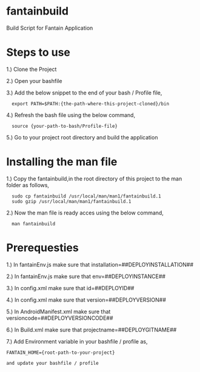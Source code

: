 fantainbuild
============

Build Script for Fantain Application


Steps to use
============

1.) Clone the Project 

2.) Open your bashfile 

3.) Add the below snippet to the end of your bash / Profile file,

      export PATH=$PATH:{the-path-where-this-project-cloned}/bin

4.) Refresh the bash file using the below command,

      source {your-path-to-bash/Profile-file}
      
5.) Go to your project root directory and build the application


Installing the man file
=======================

1.) Copy the fantainbuild,in the root directory of this project to the man folder as follows,

      sudo cp fantainbuild /usr/local/man/man1/fantainbuild.1
      sudo gzip /usr/local/man/man1/fantainbuild.1
      
2.) Now the man file is ready acces using the below command, 

      man fantainbuild

Prerequesties
=============

1.) In fantainEnv.js make sure that installation=##DEPLOYINSTALLATION##

2.) In fantainEnv.js make sure that env=##DEPLOYINSTANCE##

3.) In config.xml make sure that id=##DEPLOYID##

4.) In config.xml make sure that version=##DEPLOYVERSION##

5.) In AndroidManifest.xml make sure that versioncode=##DEPLOYVERSIONCODE##

6.) In Build.xml make sure that projectname=##DEPLOYGITNAME##

7.) Add Environment variable in your bashfile / profile as,

	FANTAIN_HOME={root-path-to-your-project}

    and update your bashfile / profile
